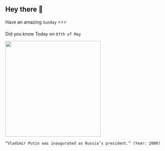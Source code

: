 ## Hey there 👋
Have an amazing `Sunday` ⚡⚡⚡

Did you know Today on `07th of May`
 
 [<img src="https://i.redd.it/1fbvlt69shw01.jpg" width="300" />](https://en.wikipedia.org/wiki/First_inauguration_of_Vladimir_Putin#:~:text=President%20of%20Russia.&text=The%20First%20Inauguration%20of%20Vladimir,and%20lasted%20exactly%20one%20hour.) 
 ```
“Vladimir Putin was inaugurated as Russia’s president.” (Year: 2000)
```
